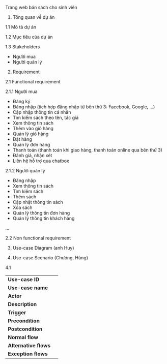 <!-----



Conversion time: 0.682 seconds.


Using this Markdown file:

1. Paste this output into your source file.
2. See the notes and action items below regarding this conversion run.
3. Check the rendered output (headings, lists, code blocks, tables) for proper
   formatting and use a linkchecker before you publish this page.

Conversion notes:

* Docs to Markdown version 1.0β44
* Fri Oct 03 2025 10:08:45 GMT-0700 (PDT)
* Source doc: ĐA CNPM Nhóm 9
* Tables are currently converted to HTML tables.
----->


Trang web bán sách cho sinh viên

1. Tổng quan về dự án

1.1 Mô tả dự án

1.2 Mục tiêu của dự án

1.3 Stakeholders



* Người mua
* Người quản lý

2. Requirement

2.1 Functional requirement

2.1.1 Người mua



* Đăng ký
* Đăng nhập (tích hợp đăng nhập từ bên thứ 3: Facebook, Google, …)
* Cập nhập thông tin cá nhân
* Tìm kiếm sách theo tên, tác giả
* Xem thông tin sách
* Thêm vào giỏ hàng
* Quản lý giỏ hàng
* Đặt hàng
* Quản lý đơn hàng
* Thanh toán (thanh toán khi giao hàng, thanh toán online qua bên thứ 3)
* Đánh giá, nhận xét
* Liên hệ hỗ trợ qua chatbox 

2.1.2 Người quản lý



* Đăng nhập
* Xem thông tin sách
* Tìm kiếm sách
* Thêm sách
* Cập nhật thông tin sách
* Xóa sách
* Quản lý thông tin đơn hàng
* Quản lý thông tin khách hàng

…

2.2 Non functional requirement

3. Use-case Diagram (anh Huy)

4. Use-case Scenario (Chương, Hùng)

4.1 


<table>
  <tr>
   <td><strong>Use-case ID</strong>
   </td>
   <td>
   </td>
  </tr>
  <tr>
   <td><strong>Use-case name</strong>
   </td>
   <td>
   </td>
  </tr>
  <tr>
   <td><strong>Actor</strong>
   </td>
   <td>
   </td>
  </tr>
  <tr>
   <td><strong>Description</strong>
   </td>
   <td>
   </td>
  </tr>
  <tr>
   <td><strong>Trigger</strong>
   </td>
   <td>
   </td>
  </tr>
  <tr>
   <td><strong>Precondition</strong>
   </td>
   <td>
   </td>
  </tr>
  <tr>
   <td><strong>Postcondition</strong>
   </td>
   <td>
   </td>
  </tr>
  <tr>
   <td><strong>Normal flow</strong>
   </td>
   <td>
   </td>
  </tr>
  <tr>
   <td><strong>Alternative flows</strong>
   </td>
   <td>
   </td>
  </tr>
  <tr>
   <td><strong>Exception flows</strong>
   </td>
   <td>
   </td>
  </tr>
</table>

